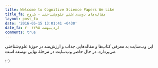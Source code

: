 ```yaml
---
title: Welcome to Cognitive Science Papers We Like
title_fa: مقاله‌های دوست‌داشتیِ علوم‌شناختی - شروع
layout: post_fa
date: '2016-05-15 13:01:41 +0430'
date_fa: ۲۰ اردیبهشت ۱۳۹۵
comments: true
---
```


این وب‌سایت به معرفی کتاب‌ها و مقاله‌هایی جذاب و ارزش‌مند در حوزهٔ علوم‌شناختی می‌پردازد. در حال حاضر وب‌سایت در مرحلهٔ نهایی توسعه است.

 <!--more-->

:-)
